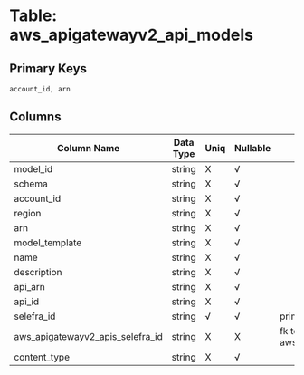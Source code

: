 # Table: aws_apigatewayv2_api_models

## Primary Keys 

```
account_id, arn
```


## Columns 

|  Column Name   |  Data Type  | Uniq | Nullable | Description | 
|  ----  | ----  | ----  | ----  | ---- | 
| model_id | string | X | √ |  | 
| schema | string | X | √ |  | 
| account_id | string | X | √ |  | 
| region | string | X | √ |  | 
| arn | string | X | √ |  | 
| model_template | string | X | √ |  | 
| name | string | X | √ |  | 
| description | string | X | √ |  | 
| api_arn | string | X | √ |  | 
| api_id | string | X | √ |  | 
| selefra_id | string | √ | √ | primary keys value md5 | 
| aws_apigatewayv2_apis_selefra_id | string | X | X | fk to aws_apigatewayv2_apis.selefra_id | 
| content_type | string | X | √ |  | 


